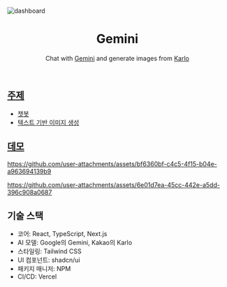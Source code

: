 ![dashboard](https://github.com/user-attachments/assets/11a1d2ce-b603-40ce-8e1a-c569e9604a12)

<h1 align="center">Gemini</h1>

<p align="center">
  Chat with <a href="https://ai.google.dev/">Gemini</a> and generate images from <a href="https://developers.kakao.com/product/karlo">Karlo
</p>
<br/>

## 주제

- 챗봇
- 텍스트 기반 이미지 생성

## 데모

https://github.com/user-attachments/assets/bf6360bf-c4c5-4f15-b04e-a963694139b9

https://github.com/user-attachments/assets/6e01d7ea-45cc-442e-a5dd-396c908a0687

## 기술 스택

- 코어: React, TypeScript, Next.js
- AI 모델: Google의 Gemini, Kakao의 Karlo
- 스타일링: Tailwind CSS
- UI 컴포넌트: shadcn/ui
- 패키지 매니저: NPM
- CI/CD: Vercel
